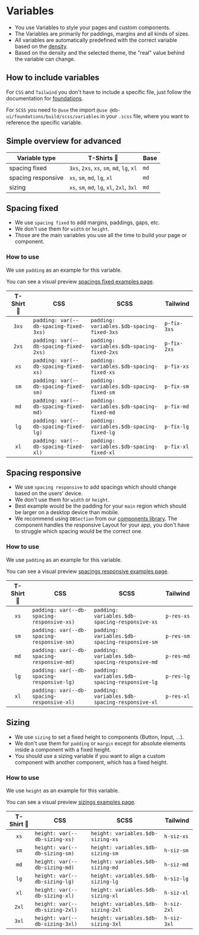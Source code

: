 # Variables

-   You use Variables to style your pages and custom components.
-   The Variables are primarily for paddings, margins and all kinds of sizes.
-   All variables are automatically predefined with the correct variable based on the [density](../densities/readme).
-   Based on the density and the selected theme, the "real" value behind the variable can change.

## How to include variables

For `CSS` and `Tailwind` you don't have to include a specific file, just follow the documentation for [foundations](../../foundations/readme).

For `SCSS` you need to `@use` the import `@use @db-ui/foundations/build/scss/variables` in your `.scss` file, where you want to reference the specific variable.

## Simple overview for advanced

| Variable type      | T-Shirts 👕                                | Base |
| ------------------ | ------------------------------------------ | ---- |
| spacing fixed      | `3xs`, `2xs`, `xs`, `sm`, `md`, `lg`, `xl` | `md` |
| spacing responsive | `xs`, `sm`, `md`, `lg`, `xl`               | `md` |
| sizing             | `xs`, `sm`, `md`, `lg`, `xl`, `2xl`, `3xl` | `md` |

## Spacing fixed

-   We use `spacing fixed` to add margins, paddings, gaps, etc.
-   We don't use them for `width` or `height`.
-   Those are the main variables you use all the time to build your page or component.

### How to use

We use `padding` as an example for this variable.

You can see a visual preview [spacings fixed examples page](./examples).

| T-Shirt 👕 | CSS                                    | SCSS                                       | Tailwind    |
| :--------: | -------------------------------------- | ------------------------------------------ | ----------- |
|   `3xs`    | `padding: var(--db-spacing-fixed-3xs)` | `padding: variables.$db-spacing-fixed-3xs` | `p-fix-3xs` |
|   `2xs`    | `padding: var(--db-spacing-fixed-2xs)` | `padding: variables.$db-spacing-fixed-2xs` | `p-fix-2xs` |
|    `xs`    | `padding: var(--db-spacing-fixed-xs)`  | `padding: variables.$db-spacing-fixed-xs`  | `p-fix-xs`  |
|    `sm`    | `padding: var(--db-spacing-fixed-sm)`  | `padding: variables.$db-spacing-fixed-sm`  | `p-fix-sm`  |
|    `md`    | `padding: var(--db-spacing-fixed-md)`  | `padding: variables.$db-spacing-fixed-md`  | `p-fix-md`  |
|    `lg`    | `padding: var(--db-spacing-fixed-lg)`  | `padding: variables.$db-spacing-fixed-lg`  | `p-fix-lg`  |
|    `xl`    | `padding: var(--db-spacing-fixed-xl)`  | `padding: variables.$db-spacing-fixed-xl`  | `p-fix-xl`  |

## Spacing responsive

-   We use `spacing responsive` to add spacings which should change based on the users' device.
-   We don't use them for `width` or `height`.
-   Best example would be the padding for your `main` region which should be larger on a desktop device than mobile.
-   We recommend using `DBSection` from our [components library](../../components/readme). The component handles the responsive Layout for your app, you don't have to struggle which spacing would be the correct one.

### How to use

We use `padding` as an example for this variable.

You can see a visual preview [spacings responsive examples page](./examples).

| T-Shirt 👕 | CSS                                        | SCSS                                           | Tailwind   |
| :--------: | ------------------------------------------ | ---------------------------------------------- | ---------- |
|    `xs`    | `padding: var(--db-spacing-responsive-xs)` | `padding: variables.$db-spacing-responsive-xs` | `p-res-xs` |
|    `sm`    | `padding: var(--db-spacing-responsive-sm)` | `padding: variables.$db-spacing-responsive-sm` | `p-res-sm` |
|    `md`    | `padding: var(--db-spacing-responsive-md)` | `padding: variables.$db-spacing-responsive-md` | `p-res-md` |
|    `lg`    | `padding: var(--db-spacing-responsive-lg)` | `padding: variables.$db-spacing-responsive-lg` | `p-res-lg` |
|    `xl`    | `padding: var(--db-spacing-responsive-xl)` | `padding: variables.$db-spacing-responsive-xl` | `p-res-xl` |

## Sizing

-   We use `sizing` to set a fixed height to components (Button, Input, ...).
-   We don't use them for `padding` or `margin` except for absolute elements inside a component with a fixed height.
-   You should use a sizing variable if you want to align a custom component with another component, which has a fixed height.

### How to use

We use `height` as an example for this variable.

You can see a visual preview [sizings examples page](./examples).

| T-Shirt 👕 | CSS                            | SCSS                               | Tailwind    |
| :--------: | ------------------------------ | ---------------------------------- | ----------- |
|    `xs`    | `height: var(--db-sizing-xs)`  | `height: variables.$db-sizing-xs`  | `h-siz-xs`  |
|    `sm`    | `height: var(--db-sizing-sm)`  | `height: variables.$db-sizing-sm`  | `h-siz-sm`  |
|    `md`    | `height: var(--db-sizing-md)`  | `height: variables.$db-sizing-md`  | `h-siz-md`  |
|    `lg`    | `height: var(--db-sizing-lg)`  | `height: variables.$db-sizing-lg`  | `h-siz-lg`  |
|    `xl`    | `height: var(--db-sizing-xl)`  | `height: variables.$db-sizing-xl`  | `h-siz-xl`  |
|   `2xl`    | `height: var(--db-sizing-2xl)` | `height: variables.$db-sizing-2xl` | `h-siz-2xl` |
|   `3xl`    | `height: var(--db-sizing-3xl)` | `height: variables.$db-sizing-3xl` | `h-siz-3xl` |
